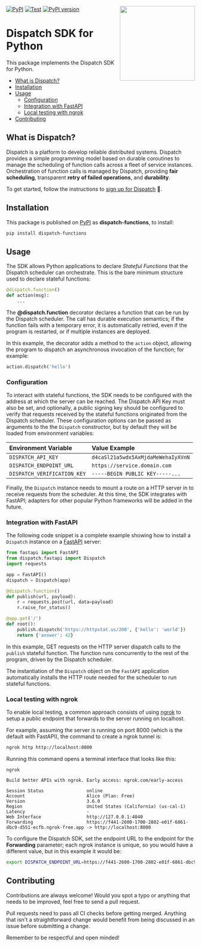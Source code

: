 [![PyPI](https://github.com/stealthrocket/dispatch-sdk-python/actions/workflows/pypi.yml/badge.svg?branch=)](https://github.com/stealthrocket/dispatch-sdk-python/actions/workflows/pypi.yml)
[![Test](https://github.com/stealthrocket/dispatch-sdk-python/actions/workflows/test.yml/badge.svg?branch=)](https://github.com/stealthrocket/dispatch-sdk-python/actions/workflows/test.yml)
[![PyPI version](https://badge.fury.io/py/dispatch-functions.svg)](https://badge.fury.io/py/dispatch-functions)
<img align="right" src="https://github.com/stealthrocket/dispatch-sdk-protobuf/assets/865510/87162355-e184-4058-a733-650eee53f333" width="200"/>

# Dispatch SDK for Python

This package implements the Dispatch SDK for Python.

[fastapi]: https://fastapi.tiangolo.com/tutorial/first-steps/
[ngrok]:   https://ngrok.com/
[pypi]:    https://pypi.org/project/dispatch-functions/
[signup]:  https://docs.stealthrocket.cloud/dispatch/getting-started

- [What is Dispatch?](#what-is-dispatch)
- [Installation](#installation)
- [Usage](#usage)
  - [Configuration](#configuration)
  - [Integration with FastAPI](#integration-with-fastapi)
  - [Local testing with ngrok](#local-testing-with-ngrok)
- [Contributing](#contributing)

## What is Dispatch?

Dispatch is a platform to develop reliable distributed systems. Dispatch
provides a simple programming model based on durable coroutines to manage the
scheduling of function calls across a fleet of service instances. Orchestration
of function calls is managed by Dispatch, providing **fair scheduling**,
transparent **retry of failed operations**, and **durability**.

To get started, follow the instructions to [sign up for Dispatch][signup] 🚀.

## Installation

This package is published on [PyPI][pypi] as **dispatch-functions**, to install:
```sh
pip install dispatch-functions
```

## Usage

The SDK allows Python applications to declare *Stateful Functions* that the
Dispatch scheduler can orchestrate. This is the bare minimum structure used
to declare stateful functions:
```python
@dispatch.function()
def action(msg):
    ...
```
The **@dispatch.function** decorator declares a function that can be run by
the Dispatch scheduler. The call has durable execution semantics; if the
function fails with a temporary error, it is automatically retried, even if
the program is restarted, or if multiple instances are deployed.

In this example, the decorator adds a method to the `action` object, allowing
the program to dispatch an asynchronous invocation of the function; for example:
```python
action.dispatch('hello')
```

### Configuration

To interact with stateful functions, the SDK needs to be configured with the
address at which the server can be reached. The Dispatch API Key must also be
set, and optionally, a public signing key should be configured to verify that
requests received by the stateful functions originated from the Dispatch
scheduler. These configuration options can be passed as arguments to the
the `Dispatch` constructor, but by default they will be loaded from environment
variables:

| Environment Variable        | Value Example                      |
| :-------------------------- | :--------------------------------- |
| `DISPATCH_API_KEY`          | `d4caSl21a5wdx5AxMjdaMeWehaIyXVnN` |
| `DISPATCH_ENDPOINT_URL`     | `https://service.domain.com`       |
| `DISPATCH_VERIFICATION_KEY` | `-----BEGIN PUBLIC KEY-----...`    |

Finally, the `Dispatch` instance needs to mount a route on a HTTP server in to
receive requests from the scheduler. At this time, the SDK integrates with
FastAPI; adapters for other popular Python frameworks will be added in the
future.

### Integration with FastAPI

The following code snippet is a complete example showing how to install a
`Dispatch` instance on a [FastAPI][fastapi] server:

```python
from fastapi import FastAPI
from dispatch.fastapi import Dispatch
import requests

app = FastAPI()
dispatch = Dispatch(app)

@dispatch.function()
def publish(url, payload):
    r = requests.post(url, data=payload)
    r.raise_for_status()

@app.get('/')
def root():
    publish.dispatch('https://httpstat.us/200', {'hello': 'world'})
    return {'answer': 42}
```

In this example, GET requests on the HTTP server dispatch calls to the
`publish` stateful function. The function runs concurrently to the rest of the
program, driven by the Dispatch scheduler.

The instantiation of the `Dispatch` object on the `FastAPI` application
automatically installs the HTTP route needed for the scheduler to run stateful
functions.

### Local testing with ngrok

To enable local testing, a common approach consists of using [ngrok][ngrok] to
setup a public endpoint that forwards to the server running on localhost.

For example, assuming the server is running on port 8000 (which is the default
with FastAPI), the command to create a ngrok tunnel is:
```sh
ngrok http http://localhost:8000
```
Running this command opens a terminal interface that looks like this:
```
ngrok

Build better APIs with ngrok. Early access: ngrok.com/early-access

Session Status                online
Account                       Alice (Plan: Free)
Version                       3.6.0
Region                        United States (California) (us-cal-1)
Latency                       -
Web Interface                 http://127.0.0.1:4040
Forwarding                    https://f441-2600-1700-2802-e01f-6861-dbc9-d551-ecfb.ngrok-free.app -> http://localhost:8000
```
To configure the Dispatch SDK, set the endpoint URL to the endpoint for the
**Forwarding** parameter; each ngrok instance is unique, so you would have a
different value, but in this example it would be:
```sh
export DISPATCH_ENDPOINT_URL=https://f441-2600-1700-2802-e01f-6861-dbc9-d551-ecfb.ngrok-free.app
```

## Contributing

Contributions are always welcome! Would you spot a typo or anything that needs
to be improved, feel free to send a pull request.

Pull requests need to pass all CI checks before getting merged. Anything that
isn't a straightforward change would benefit from being discussed in an issue
before submitting a change.

Remember to be respectful and open minded!

